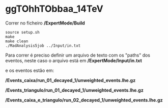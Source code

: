 # ggTOhhTObbaa_14TeV

Correr no ficheiro **/ExpertMode/Build**
```
source setup.sh
make
make clean
./MadAnalysis5job ../Input/in.txt
```

Para correr é preciso definir um arquivo de texto com os "paths" dos eventos, 
neste caso o arquivo está em **/ExpertMode/Input/in.txt**

e os eventos estão em:

**/Events_caixa/run_01_decayed_1/unweighted_events.lhe.gz**

**/Events_triangulo/run_01_decayed_1/unweighted_events.lhe.gz**

**/Events_caixa_e_triangulo/run_02_decayed_1/unweighted_events.lhe.gz**
